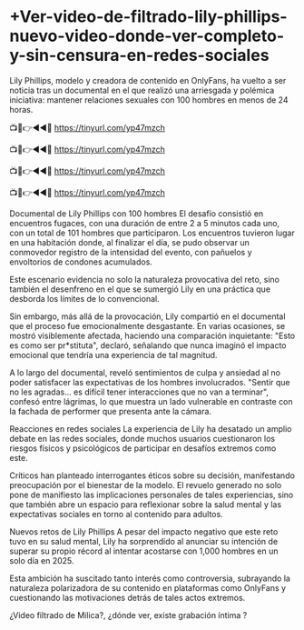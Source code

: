 # +Ver-video-de-filtrado-lily-phillips-nuevo-video-donde-ver-completo-y-sin-censura-en-redes-sociales

Lily Phillips, modelo y creadora de contenido en OnlyFans, ha vuelto a ser noticia tras un documental en el que realizó una arriesgada y polémica iniciativa: mantener relaciones sexuales con 100 hombres en menos de 24 horas.

📺📱👉◄◄🔴  https://tinyurl.com/yp47mzch

📺📱👉◄◄🔴  https://tinyurl.com/yp47mzch

📺📱👉◄◄🔴  https://tinyurl.com/yp47mzch

📺📱👉◄◄🔴  https://tinyurl.com/yp47mzch


Documental de Lily Phillips con 100 hombres
El desafío consistió en encuentros fugaces, con una duración de entre 2 a 5 minutos cada uno, con un total de 101 hombres que participaron. Los encuentros tuvieron lugar en una habitación donde, al finalizar el día, se pudo observar un conmovedor registro de la intensidad del evento, con pañuelos y envoltorios de condones acumulados.

Este escenario evidencia no solo la naturaleza provocativa del reto, sino también el desenfreno en el que se sumergió Lily en una práctica que desborda los límites de lo convencional.

Sin embargo, más allá de la provocación, Lily compartió en el documental que el proceso fue emocionalmente desgastante. En varias ocasiones, se mostró visiblemente afectada, haciendo una comparación inquietante: "Esto es como ser pr*stituta", declaró, señalando que nunca imaginó el impacto emocional que tendría una experiencia de tal magnitud.


A lo largo del documental, reveló sentimientos de culpa y ansiedad al no poder satisfacer las expectativas de los hombres involucrados. "Sentir que no les agradas... es difícil tener interacciones que no van a terminar", confesó entre lágrimas, lo que muestra un lado vulnerable en contraste con la fachada de performer que presenta ante la cámara.


Reacciones en redes sociales
La experiencia de Lily ha desatado un amplio debate en las redes sociales, donde muchos usuarios cuestionaron los riesgos físicos y psicológicos de participar en desafíos extremos como este.

Críticos han planteado interrogantes éticos sobre su decisión, manifestando preocupación por el bienestar de la modelo. El revuelo generado no solo pone de manifiesto las implicaciones personales de tales experiencias, sino que también abre un espacio para reflexionar sobre la salud mental y las expectativas sociales en torno al contenido para adultos.

Nuevos retos de Lily Phillips
A pesar del impacto negativo que este reto tuvo en su salud mental, Lily ha sorprendido al anunciar su intención de superar su propio récord al intentar acostarse con 1,000 hombres en un solo día en 2025.

Esta ambición ha suscitado tanto interés como controversia, subrayando la naturaleza polarizadora de su contenido en plataformas como OnlyFans y cuestionando las motivaciones detrás de tales actos extremos.

¿Video filtrado de Milica?, ¿dónde ver, existe grabación íntima ?
